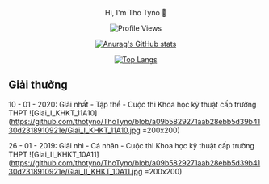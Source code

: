<div align="center">Hi, I'm Tho Tyno 👋

![Profile Views](https://komarev.com/ghpvc/?username=thotyno&color=blue)

[![Anurag's GitHub stats](https://github-readme-stats.vercel.app/api?username=thotyno)](https://github.com/anuraghazra/github-readme-stats)

[![Top Langs](https://github-readme-stats.vercel.app/api/top-langs/?username=thotyno&langs_count=8)](https://github.com/anuraghazra/github-readme-stats)
</div>

Giải thưởng
--
10 - 01 - 2020: Giải nhất - Tập thể - Cuộc thi Khoa học kỹ thuật cấp trường THPT
![Giai_I_KHKT_11A10](https://github.com/thotyno/ThoTyno/blob/a09b5829271aab28ebb5d39b4130d2318910921e/Giai_I_KHKT_11A10.jpg =200x200)

26 - 01 - 2019: Giải nhì - Cá nhân - Cuộc thi Khoa học kỹ thuật cấp trường THPT
![Giai_II_KHKT_10A11](https://github.com/thotyno/ThoTyno/blob/a09b5829271aab28ebb5d39b4130d2318910921e/Giai_II_KHKT_10A11.jpg =200x200)
